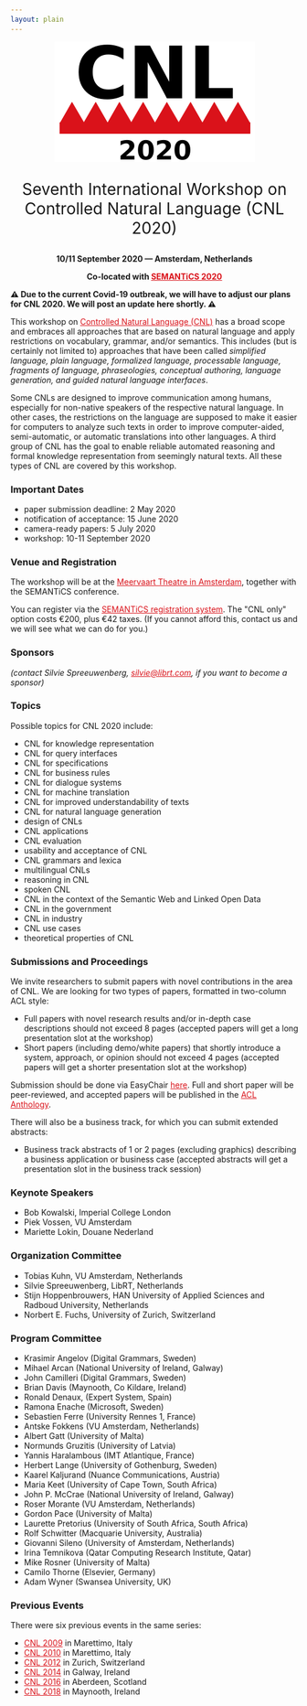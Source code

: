 ```yaml
---
layout: plain
---
```

<style>
a { color: #da121a; }
#main_content a:hover { color: #da121a; }
</style>
<p align="middle"><img src="cnl2020logo.png"/></p>
<!--
<p class="tabs" align="middle">
<a href="cnl2018program.html">Program</a> | <a href="cnl2018pd.html">Posters/Demos</a> | <a href="cnl2018speakers.html">Invited Speakers</a>  | <a href="cnl2018info.html">Info for Participants</a> | <a href="cnl2018SM.html">Social Media</a>
</p>
-->
<p align="middle" style="font-size:200%">Seventh International Workshop on Controlled Natural Language (CNL 2020)</p>
<p align="middle"><strong>10/11 September 2020 — Amsterdam, Netherlands</strong></p>
<p align="middle"><strong>Co-located with <a href="https://2020-eu.semantics.cc/">SEMANTiCS 2020</a></strong></p>

<!--
<p align="middle">Sponsors:</p>
<p>
<a href="https://www.digitalgrammars.com"><img src="DigitalGrammarsLogo.svg" width="230"/></a>
<a href="https://www.sfi.ie"><img src="SFILogo.png" width="225"/></a>
<a href="https://www.maynoothuniversity.ie"><img src="MaynoothUniversityLogo.png" width="140"/></a>
</p>
-->

**⚠️ Due to the current Covid-19 outbreak, we will have to adjust our plans for CNL 2020. We will post an update here shortly. ⚠️**

This workshop on [Controlled Natural Language (CNL)](index.html) has a broad
scope and embraces all approaches that are based on natural language and apply
restrictions on vocabulary, grammar, and/or semantics. This includes (but is
certainly not limited to) approaches that have been called _simplified language,
plain language, formalized language, processable language, fragments of
language, phraseologies, conceptual authoring, language generation, and guided
natural language interfaces_.

Some CNLs are designed to improve communication among humans, especially for
non-native speakers of the respective natural language. In other cases, the
restrictions on the language are supposed to make it easier for computers to
analyze such texts in order to improve computer-aided, semi-automatic, or
automatic translations into other languages. A third group of CNL has the goal
to enable reliable automated reasoning and formal knowledge representation from
seemingly natural texts. All these types of CNL are covered by this workshop.


### Important Dates

- paper submission deadline: 2 May 2020
- notification of acceptance: 15 June 2020
- camera-ready papers: 5 July 2020
- workshop: 10-11 September 2020


### Venue and Registration

The workshop will be at the [Meervaart Theatre in Amsterdam](https://2020-eu.semantics.cc/venue), together with the SEMANTiCS conference.

You can register via the [SEMANTiCS registration system](https://2020-eu.semantics.cc/prices). The "CNL only" option costs €200, plus €42 taxes. (If you cannot afford this, contact us and we will see what we can do for you.)


### Sponsors

_(contact Silvie Spreeuwenberg, silvie@librt.com, if you want to become a sponsor)_


### Topics

Possible topics for CNL 2020 include:

- CNL for knowledge representation
- CNL for query interfaces
- CNL for specifications
- CNL for business rules
- CNL for dialogue systems
- CNL for machine translation
- CNL for improved understandability of texts
- CNL for natural language generation
- design of CNLs
- CNL applications
- CNL evaluation
- usability and acceptance of CNL
- CNL grammars and lexica
- multilingual CNLs
- reasoning in CNL
- spoken CNL
- CNL in the context of the Semantic Web and Linked Open Data
- CNL in the government
- CNL in industry
- CNL use cases
- theoretical properties of CNL

### Submissions and Proceedings

We invite researchers to submit papers with novel contributions in the area of CNL. We are looking for two types of papers, formatted in two-column ACL style:

- Full papers with novel research results and/or in-depth case descriptions should not exceed 8 pages (accepted papers will get a long presentation slot at the workshop)
- Short papers (including demo/white papers) that shortly introduce a system, approach, or opinion should not exceed 4 pages (accepted papers will get a shorter presentation slot at the workshop)

Submission should be done via EasyChair [here](https://easychair.org/conferences/?conf=cnl2020). Full and short paper will be peer-reviewed, and accepted papers will be published in the [ACL Anthology](https://www.aclweb.org/anthology/).

There will also be a business track, for which you can submit extended abstracts:

- Business track abstracts of 1 or 2 pages (excluding graphics) describing a business application or business case (accepted abstracts will get a presentation slot in the business track session)


### Keynote Speakers

- Bob Kowalski, Imperial College London
- Piek Vossen, VU Amsterdam
- Mariette Lokin, Douane Nederland


### Organization Committee

- Tobias Kuhn, VU Amsterdam, Netherlands
- Silvie Spreeuwenberg, LibRT, Netherlands
- Stijn Hoppenbrouwers, HAN University of Applied Sciences and Radboud University, Netherlands
- Norbert E. Fuchs, University of Zurich, Switzerland 


### Program Committee

- Krasimir Angelov (Digital Grammars, Sweden)
- Mihael Arcan (National University of Ireland, Galway)
- John Camilleri (Digital Grammars, Sweden)
- Brian Davis (Maynooth, Co Kildare, Ireland)
- Ronald Denaux, (Expert System, Spain)
- Ramona Enache (Microsoft, Sweden)
- Sebastien Ferre (University Rennes 1, France)
- Antske Fokkens (VU Amsterdam, Netherlands)
- Albert Gatt (University of Malta)
- Normunds Gruzitis (University of Latvia)
- Yannis Haralambous (IMT Atlantique, France)
- Herbert Lange (University of Gothenburg, Sweden)
- Kaarel Kaljurand (Nuance Communications, Austria)
- Maria Keet (University of Cape Town, South Africa)
- John P. McCrae (National University of Ireland, Galway)
- Roser	Morante	(VU Amsterdam, Netherlands)
- Gordon Pace (University of Malta)
- Laurette Pretorius (University of South Africa, South Africa)
- Rolf Schwitter (Macquarie University, Australia)
- Giovanni Sileno (University of Amsterdam, Netherlands)
- Irina Temnikova (Qatar Computing Research Institute, Qatar)
- Mike Rosner (University of Malta)
- Camilo Thorne (Elsevier, Germany)
- Adam Wyner (Swansea University, UK)


### Previous Events

There were six previous events in the same series:

- [CNL 2009](http://attempto.ifi.uzh.ch/site/cnl2009/) in Marettimo, Italy
- [CNL 2010](http://staff.um.edu.mt/mros1/cnl2010/index.html) in Marettimo, Italy
- [CNL 2012](http://attempto.ifi.uzh.ch/site/cnl2012/) in Zurich, Switzerland
- [CNL 2014](http://attempto.ifi.uzh.ch/site/cnl2014/) in Galway, Ireland
- [CNL 2016](http://www.sigcnl.org/cnl2016.html) in Aberdeen, Scotland
- [CNL 2018](http://www.sigcnl.org/cnl2018.html) in Maynooth, Ireland

